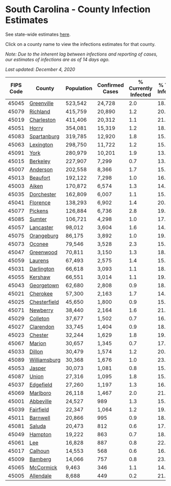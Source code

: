 # South Carolina - County Infection Estimates

See state-wide estimates [here](/infections/us-sc).

Click on a county name to view the infections estimates for that county.

*Note: Due to the inherent lag between infections and reporting of cases, our estimates of infections are as of 14 days ago.*

*Last updated: December 4, 2020*

|   FIPS Code |                       County |   Population |   Confirmed Cases |   % Currently Infected |   % Total Infected |
|-------------|------------------------------|--------------|-------------------|------------------------|--------------------|
|       45045 |     [Greenville](greenville) |      523,542 |            24,728 |                    2.0 |               18.7 |
|       45079 |         [Richland](richland) |      415,759 |            20,890 |                    1.2 |               20.5 |
|       45019 |     [Charleston](charleston) |      411,406 |            20,312 |                    1.1 |               21.6 |
|       45051 |               [Horry](horry) |      354,081 |            15,319 |                    1.2 |               18.1 |
|       45083 |   [Spartanburg](spartanburg) |      319,785 |            12,920 |                    1.8 |               15.2 |
|       45063 |       [Lexington](lexington) |      298,750 |            11,722 |                    1.2 |               15.6 |
|       45091 |                 [York](york) |      280,979 |            10,201 |                    1.9 |               13.8 |
|       45015 |         [Berkeley](berkeley) |      227,907 |             7,299 |                    0.7 |               13.7 |
|       45007 |         [Anderson](anderson) |      202,558 |             8,366 |                    1.7 |               15.4 |
|       45013 |         [Beaufort](beaufort) |      192,122 |             7,298 |                    1.0 |               16.2 |
|       45003 |               [Aiken](aiken) |      170,872 |             6,574 |                    1.3 |               14.3 |
|       45035 |     [Dorchester](dorchester) |      162,809 |             6,007 |                    1.1 |               15.2 |
|       45041 |         [Florence](florence) |      138,293 |             6,902 |                    1.4 |               20.4 |
|       45077 |           [Pickens](pickens) |      126,884 |             6,736 |                    2.8 |               19.4 |
|       45085 |             [Sumter](sumter) |      106,721 |             4,298 |                    1.0 |               17.3 |
|       45057 |       [Lancaster](lancaster) |       98,012 |             3,604 |                    1.6 |               14.3 |
|       45075 |     [Orangeburg](orangeburg) |       86,175 |             3,892 |                    1.0 |               19.4 |
|       45073 |             [Oconee](oconee) |       79,546 |             3,528 |                    2.3 |               15.9 |
|       45047 |       [Greenwood](greenwood) |       70,811 |             3,150 |                    1.3 |               18.0 |
|       45059 |           [Laurens](laurens) |       67,493 |             2,575 |                    1.4 |               15.6 |
|       45031 |     [Darlington](darlington) |       66,618 |             3,093 |                    1.1 |               18.3 |
|       45055 |           [Kershaw](kershaw) |       66,551 |             3,014 |                    1.1 |               19.2 |
|       45043 |     [Georgetown](georgetown) |       62,680 |             2,808 |                    0.9 |               18.7 |
|       45021 |         [Cherokee](cherokee) |       57,300 |             2,163 |                    1.7 |               14.2 |
|       45025 | [Chesterfield](chesterfield) |       45,650 |             1,800 |                    0.9 |               15.7 |
|       45071 |         [Newberry](newberry) |       38,440 |             2,164 |                    1.6 |               21.9 |
|       45029 |         [Colleton](colleton) |       37,677 |             1,502 |                    0.7 |               16.5 |
|       45027 |       [Clarendon](clarendon) |       33,745 |             1,404 |                    0.9 |               18.5 |
|       45023 |           [Chester](chester) |       32,244 |             1,629 |                    1.8 |               19.7 |
|       45067 |             [Marion](marion) |       30,657 |             1,345 |                    0.7 |               17.6 |
|       45033 |             [Dillon](dillon) |       30,479 |             1,574 |                    1.2 |               20.4 |
|       45089 | [Williamsburg](williamsburg) |       30,368 |             1,676 |                    1.0 |               23.3 |
|       45053 |             [Jasper](jasper) |       30,073 |             1,081 |                    0.8 |               15.1 |
|       45087 |               [Union](union) |       27,316 |             1,095 |                    1.8 |               15.3 |
|       45037 |       [Edgefield](edgefield) |       27,260 |             1,197 |                    1.3 |               16.7 |
|       45069 |         [Marlboro](marlboro) |       26,118 |             1,467 |                    2.0 |               21.5 |
|       45001 |       [Abbeville](abbeville) |       24,527 |               989 |                    1.3 |               15.6 |
|       45039 |       [Fairfield](fairfield) |       22,347 |             1,064 |                    1.2 |               19.6 |
|       45011 |         [Barnwell](barnwell) |       20,866 |               995 |                    0.9 |               18.9 |
|       45081 |             [Saluda](saluda) |       20,473 |               812 |                    0.6 |               17.0 |
|       45049 |           [Hampton](hampton) |       19,222 |               863 |                    0.7 |               18.6 |
|       45061 |                   [Lee](lee) |       16,828 |               887 |                    0.8 |               22.5 |
|       45017 |           [Calhoun](calhoun) |       14,553 |               568 |                    0.6 |               16.9 |
|       45009 |           [Bamberg](bamberg) |       14,066 |               757 |                    0.8 |               23.5 |
|       45065 |       [McCormick](mccormick) |        9,463 |               346 |                    1.1 |               14.3 |
|       45005 |       [Allendale](allendale) |        8,688 |               449 |                    0.2 |               21.7 |